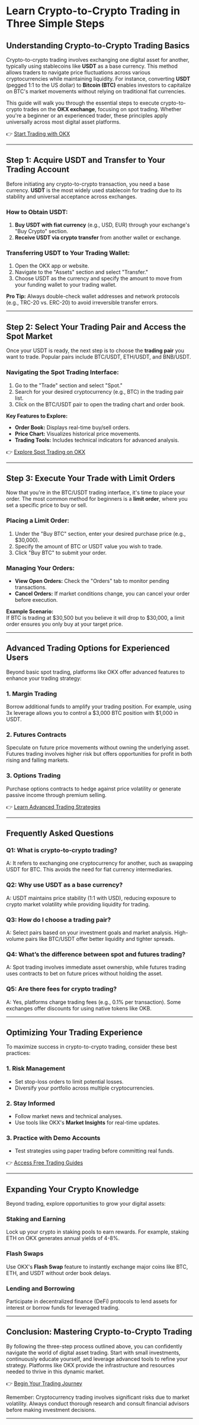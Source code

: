 # Learn Crypto-to-Crypto Trading in Three Simple Steps  

## Understanding Crypto-to-Crypto Trading Basics  

Crypto-to-crypto trading involves exchanging one digital asset for another, typically using stablecoins like **USDT** as a base currency. This method allows traders to navigate price fluctuations across various cryptocurrencies while maintaining liquidity. For instance, converting **USDT** (pegged 1:1 to the US dollar) to **Bitcoin (BTC)** enables investors to capitalize on BTC's market movements without relying on traditional fiat currencies.  

This guide will walk you through the essential steps to execute crypto-to-crypto trades on the **OKX exchange**, focusing on spot trading. Whether you're a beginner or an experienced trader, these principles apply universally across most digital asset platforms.  

👉 [Start Trading with OKX](https://bit.ly/okx-bonus)  

---

## Step 1: Acquire USDT and Transfer to Your Trading Account  

Before initiating any crypto-to-crypto transaction, you need a base currency. **USDT** is the most widely used stablecoin for trading due to its stability and universal acceptance across exchanges.  

### How to Obtain USDT:  
1. **Buy USDT with fiat currency** (e.g., USD, EUR) through your exchange's "Buy Crypto" section.  
2. **Receive USDT via crypto transfer** from another wallet or exchange.  

### Transferring USDT to Your Trading Wallet:  
1. Open the OKX app or website.  
2. Navigate to the "Assets" section and select "Transfer."  
3. Choose USDT as the currency and specify the amount to move from your funding wallet to your trading wallet.  

**Pro Tip:** Always double-check wallet addresses and network protocols (e.g., TRC-20 vs. ERC-20) to avoid irreversible transfer errors.  

---

## Step 2: Select Your Trading Pair and Access the Spot Market  

Once your USDT is ready, the next step is to choose the **trading pair** you want to trade. Popular pairs include BTC/USDT, ETH/USDT, and BNB/USDT.  

### Navigating the Spot Trading Interface:  
1. Go to the "Trade" section and select "Spot."  
2. Search for your desired cryptocurrency (e.g., BTC) in the trading pair list.  
3. Click on the BTC/USDT pair to open the trading chart and order book.  

**Key Features to Explore:**  
- **Order Book:** Displays real-time buy/sell orders.  
- **Price Chart:** Visualizes historical price movements.  
- **Trading Tools:** Includes technical indicators for advanced analysis.  

👉 [Explore Spot Trading on OKX](https://bit.ly/okx-bonus)  

---

## Step 3: Execute Your Trade with Limit Orders  

Now that you're in the BTC/USDT trading interface, it's time to place your order. The most common method for beginners is a **limit order**, where you set a specific price to buy or sell.  

### Placing a Limit Order:  
1. Under the "Buy BTC" section, enter your desired purchase price (e.g., $30,000).  
2. Specify the amount of BTC or USDT value you wish to trade.  
3. Click "Buy BTC" to submit your order.  

### Managing Your Orders:  
- **View Open Orders:** Check the "Orders" tab to monitor pending transactions.  
- **Cancel Orders:** If market conditions change, you can cancel your order before execution.  

**Example Scenario:**  
If BTC is trading at $30,500 but you believe it will drop to $30,000, a limit order ensures you only buy at your target price.  

---

## Advanced Trading Options for Experienced Users  

Beyond basic spot trading, platforms like OKX offer advanced features to enhance your trading strategy:  

### 1. **Margin Trading**  
Borrow additional funds to amplify your trading position. For example, using 3x leverage allows you to control a $3,000 BTC position with $1,000 in USDT.  

### 2. **Futures Contracts**  
Speculate on future price movements without owning the underlying asset. Futures trading involves higher risk but offers opportunities for profit in both rising and falling markets.  

### 3. **Options Trading**  
Purchase options contracts to hedge against price volatility or generate passive income through premium selling.  

👉 [Learn Advanced Trading Strategies](https://bit.ly/okx-bonus)  

---

## Frequently Asked Questions  

### **Q1: What is crypto-to-crypto trading?**  
A: It refers to exchanging one cryptocurrency for another, such as swapping USDT for BTC. This avoids the need for fiat currency intermediaries.  

### **Q2: Why use USDT as a base currency?**  
A: USDT maintains price stability (1:1 with USD), reducing exposure to crypto market volatility while providing liquidity for trading.  

### **Q3: How do I choose a trading pair?**  
A: Select pairs based on your investment goals and market analysis. High-volume pairs like BTC/USDT offer better liquidity and tighter spreads.  

### **Q4: What’s the difference between spot and futures trading?**  
A: Spot trading involves immediate asset ownership, while futures trading uses contracts to bet on future prices without holding the asset.  

### **Q5: Are there fees for crypto trading?**  
A: Yes, platforms charge trading fees (e.g., 0.1% per transaction). Some exchanges offer discounts for using native tokens like OKB.  

---

## Optimizing Your Trading Experience  

To maximize success in crypto-to-crypto trading, consider these best practices:  

### 1. **Risk Management**  
- Set stop-loss orders to limit potential losses.  
- Diversify your portfolio across multiple cryptocurrencies.  

### 2. **Stay Informed**  
- Follow market news and technical analyses.  
- Use tools like OKX's **Market Insights** for real-time updates.  

### 3. **Practice with Demo Accounts**  
- Test strategies using paper trading before committing real funds.  

👉 [Access Free Trading Guides](https://bit.ly/okx-bonus)  

---

## Expanding Your Crypto Knowledge  

Beyond trading, explore opportunities to grow your digital assets:  

### **Staking and Earning**  
Lock up your crypto in staking pools to earn rewards. For example, staking ETH on OKX generates annual yields of 4-8%.  

### **Flash Swaps**  
Use OKX's **Flash Swap** feature to instantly exchange major coins like BTC, ETH, and USDT without order book delays.  

### **Lending and Borrowing**  
Participate in decentralized finance (DeFi) protocols to lend assets for interest or borrow funds for leveraged trading.  

---

## Conclusion: Mastering Crypto-to-Crypto Trading  

By following the three-step process outlined above, you can confidently navigate the world of digital asset trading. Start with small investments, continuously educate yourself, and leverage advanced tools to refine your strategy. Platforms like OKX provide the infrastructure and resources needed to thrive in this dynamic market.  

👉 [Begin Your Trading Journey](https://bit.ly/okx-bonus)  

Remember: Cryptocurrency trading involves significant risks due to market volatility. Always conduct thorough research and consult financial advisors before making investment decisions.  

---  
